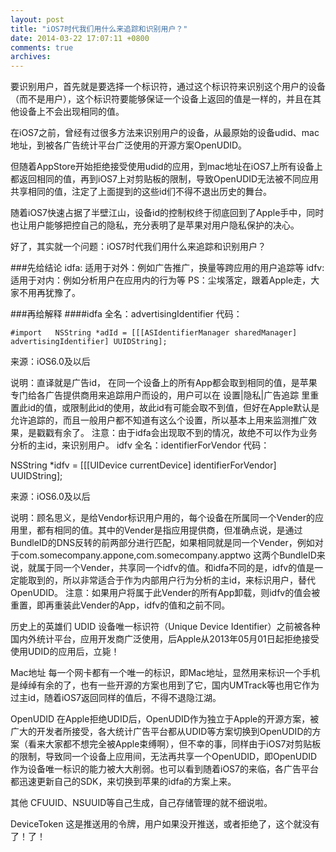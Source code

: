 ```yaml
---
layout: post
title: "iOS7时代我们用什么来追踪和识别用户？"
date: 2014-03-22 17:07:11 +0800
comments: true
archives:
---
```

要识别用户，首先就是要选择一个标识符，通过这个标识符来识别这个用户的设备（而不是用户），这个标识符要能够保证一个设备上返回的值是一样的，并且在其他设备上不会出现相同的值。

在iOS7之前，曾经有过很多方法来识别用户的设备，从最原始的设备udid、mac地址，到被各广告统计平台广泛使用的开源方案OpenUDID。

但随着AppStore开始拒绝接受使用udid的应用，到mac地址在iOS7上所有设备上都返回相同的值，再到iOS7上对剪贴板的限制，导致OpenUDID无法被不同应用共享相同的值，注定了上面提到的这些id们不得不退出历史的舞台。

随着iOS7快速占据了半壁江山，设备id的控制权终于彻底回到了Apple手中，同时也让用户能够把控自己的隐私，充分表明了是苹果对用户隐私保护的决心。

好了，其实就一个问题：iOS7时代我们用什么来追踪和识别用户？

 

###先给结论
idfa: 适用于对外：例如广告推广，换量等跨应用的用户追踪等
idfv: 适用于对内：例如分析用户在应用内的行为等
PS：尘埃落定，跟着Apple走，大家不用再犹豫了。

 

###再给解释
####idfa
全名：advertisingIdentifier
代码：

`#import  
NSString *adId = [[[ASIdentifierManager sharedManager] advertisingIdentifier] UUIDString];`
  

来源：iOS6.0及以后

说明：直译就是广告id， 在同一个设备上的所有App都会取到相同的值，是苹果专门给各广告提供商用来追踪用户而设的，用户可以在 设置|隐私|广告追踪 里重置此id的值，或限制此id的使用，故此id有可能会取不到值，但好在Apple默认是允许追踪的，而且一般用户都不知道有这么个设置，所以基本上用来监测推广效果，是戳戳有余了。
注意：由于idfa会出现取不到的情况，故绝不可以作为业务分析的主id，来识别用户。
idfv
全名：identifierForVendor
代码：


  NSString *idfv = [[[UIDevice currentDevice] identifierForVendor] UUIDString];

来源：iOS6.0及以后

说明：顾名思义，是给Vendor标识用户用的，每个设备在所属同一个Vender的应用里，都有相同的值。其中的Vender是指应用提供商，但准确点说，是通过BundleID的DNS反转的前两部分进行匹配，如果相同就是同一个Vender，例如对于com.somecompany.appone,com.somecompany.apptwo 这两个BundleID来说，就属于同一个Vender，共享同一个idfv的值。和idfa不同的是，idfv的值是一定能取到的，所以非常适合于作为内部用户行为分析的主id，来标识用户，替代OpenUDID。
注意：如果用户将属于此Vender的所有App卸载，则idfv的值会被重置，即再重装此Vender的App，idfv的值和之前不同。
 
历史上的英雄们
UDID
设备唯一标识符（Unique Device Identifier）之前被各种国内外统计平台，应用开发商广泛使用，后Apple从2013年05月01日起拒绝接受使用UDID的应用后，立毙！

Mac地址
每一个网卡都有一个唯一的标识，即Mac地址，显然用来标识一个手机是绰绰有余的了，也有一些开源的方案也用到了它，国内UMTrack等也用它作为过主id，随着iOS7返回同样的值后，不得不退隐江湖。

OpenUDID
在Apple拒绝UDID后，OpenUDID作为独立于Apple的开源方案，被广大的开发者所接受，各大统计广告平台都从UDID等方案切换到OpenUDID的方案（看来大家都不想完全被Apple束缚啊），但不幸的事，同样由于iOS7对剪贴板的限制，导致同一个设备上应用间，无法再共享一个OpenUDID，即OpenUDID作为设备唯一标识的能力被大大削弱。也可以看到随着iOS7的来临，各广告平台都迅速更新自己的SDK，来切换到苹果的idfa的方案上来。

其他
CFUUID、NSUUID等自己生成，自己存储管理的就不细说啦。

DeviceToken
这是推送用的令牌，用户如果没开推送，或者拒绝了，这个就没有了！了！